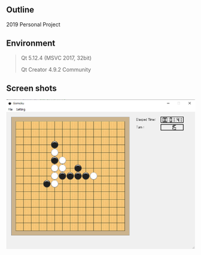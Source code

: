 <h2>Outline</h2>
2019 Personal Project

<h2>Environment</h2>

>Qt 5.12.4 (MSVC 2017, 32bit)
>
>Qt Creator 4.9.2 Community



<h2>Screen shots</h2>



<img src="omok.png">

